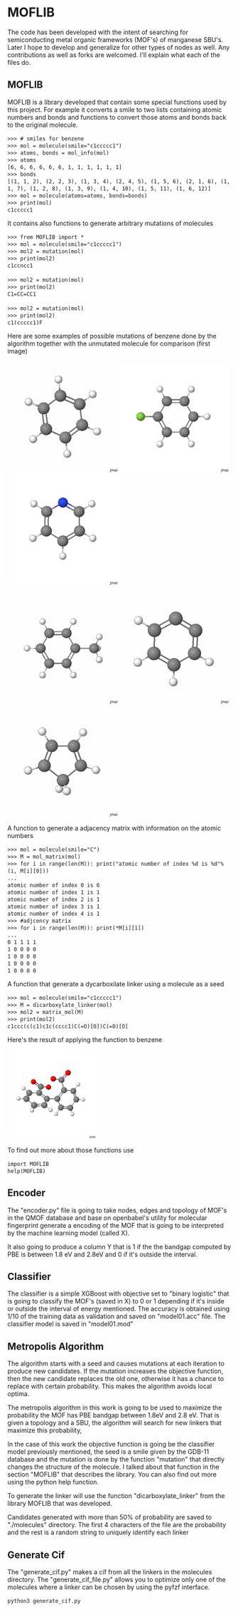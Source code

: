 # MOFLIB

The code has been developed with the intent of searching for semiconducting metal organic frameworks (MOF's) of manganese SBU's. Later I hope to develop and generalize for other types of nodes as well. Any contributions as well as forks are welcomed. I'll explain what each of the files do.

## MOFLIB

MOFLIB  is a library developed  that contain some special functions used by this project. For example it converts a smile to two lists containing atomic numbers and bonds and functions to convert those atoms and bonds back to the original molecule.

```
>>> # smiles for benzene
>>> mol = molecule(smile="c1ccccc1")
>>> atoms, bonds = mol_info(mol)
>>> atoms
[6, 6, 6, 6, 6, 6, 1, 1, 1, 1, 1, 1]
>>> bonds
[(1, 1, 2), (2, 2, 3), (1, 3, 4), (2, 4, 5), (1, 5, 6), (2, 1, 6), (1, 1, 7), (1, 2, 8), (1, 3, 9), (1, 4, 10), (1, 5, 11), (1, 6, 12)]
>>> mol = molecule(atoms=atoms, bonds=bonds)
>>> print(mol)
c1ccccc1

```

It contains also functions to generate arbitrary mutations of molecules

```
>>> from MOFLIB import *
>>> mol = molecule(smile="c1ccccc1")
>>> mol2 = mutation(mol)
>>> print(mol2)
c1ccncc1	

>>> mol2 = mutation(mol)
>>> print(mol2)
C1=CC=CC1	

>>> mol2 = mutation(mol)
>>> print(mol2)
c1(ccccc1)F	

```
Here are some examples of possible mutations of benzene done by the algorithm together with the unmutated molecule for comparison (first image)

<img src="https://github.com/4tila/MOFLIB/blob/main/imgs/transparent_img01.png" width="250" height="250" /><img src="https://github.com/4tila/MOFLIB/blob/main/imgs/transparent_img02.png" width="250" height="250" /><img src="https://github.com/4tila/MOFLIB/blob/main/imgs/transparent_img03.png" width="250" height="250" />

<img src="https://github.com/4tila/MOFLIB/blob/main/imgs/transparent_img04.png" width="250" height="250" /><img src="https://github.com/4tila/MOFLIB/blob/main/imgs/transparent_img05.png" width="250" height="250" /><img src="https://github.com/4tila/MOFLIB/blob/main/imgs/transparent_img06.png" width="250" height="250" />


A function to generate a adjacency matrix with information on the atomic numbers

``` 
>>> mol = molecule(smile="C")
>>> M = mol_matrix(mol)
>>> for i in range(len(M)): print("atomic number of index %d is %d"%(i, M[i][0]))
...
atomic number of index 0 is 6
atomic number of index 1 is 1
atomic number of index 2 is 1
atomic number of index 3 is 1
atomic number of index 4 is 1
>>> #adjcency matrix
>>> for i in range(len(M)): print(*M[i][1])
... 
0 1 1 1 1
1 0 0 0 0
1 0 0 0 0
1 0 0 0 0
1 0 0 0 0

```

A function that generate a dycarboxilate linker using a molecule as a seed

```
>>> mol = molecule(smile="c1ccccc1")
>>> M = dicarboxylate_linker(mol)
>>> mol2 = matrix_mol(M)
>>> print(mol2)
c1ccc(c(c1)c1c(cccc1)C(=O)[O])C(=O)[O]	
```
Here's the result of applying the function to benzene

<img src="https://github.com/4tila/MOFLIB/blob/main/imgs/transparent_img07.png" width="200" height="200" />


To find out more about those functions use

```
import MOFLIB
help(MOFLIB)
```

## Encoder

The "encoder.py" file is going to take nodes, edges and topology of MOF's in the QMOF database and base on openbabel's utility for molecular fingerprint generate a encoding of the MOF that is going to be interpreted by the machine learning model (called X).

It also going to produce a column Y that is 1 if the the bandgap computed by PBE is between 1.8 eV and 2.8eV and 0 if it's outside the interval.

## Classifier

The classifier is a simple XGBoost with objective set to "binary logistic" that is going to classify the MOF's (saved in X) to 0 or 1 depending if it's inside or outside the interval of energy mentioned. The accuracy is obtained using 1/10 of the training data as validation and saved on "model01.acc" file. The classifier model is saved in "model01.mod"

## Metropolis Algorithm 

The algorithm starts with a seed and causes mutations at each iteration to produce new candidates. If the mutation increases the objective function, then the new candidate replaces the old one, otherwise it has a chance to replace with certain probability. This makes the algorithm avoids local optima.

The metropolis algorithm in this work is going to be used to maximize the probability the MOF has PBE bandgap between 1.8eV and 2.8 eV. That is given a topology and a SBU, the algorithm will search for new linkers that maximize this probability,

In the case of this work the objective function is going be the classifier model previously mentioned, the seed is a smile given by the GDB-11 database and the mutation is done by the function "mutation" that directly changes the structure of the molecule. I talked about that function in the section "MOFLIB" that describes the library. You can also find out more using the python help function.

To generate the linker will use the function "dicarboxylate_linker" from the library MOFLIB that was developed.

Candidates generated with more than 50% of probability are saved to "./molecules" directory. The first 4 characters of the file are the probability  and the rest is a random string to uniquely identify each linker

## Generate Cif

The "generate_cif.py" makes a cif from all the linkers in the molecules directory. The "generate_cif_file.py" allows you to optimize only one of the molecules where a linker can be chosen by using the pyfzf interface.

```
python3 generate_cif.py
```
